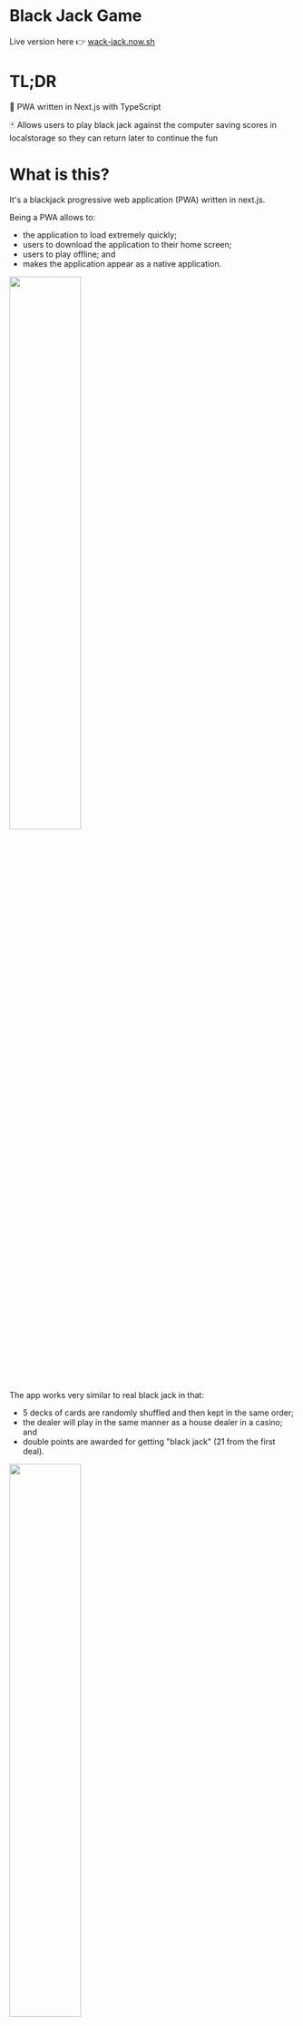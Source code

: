 # Black Jack Game

Live version here 👉 [wack-jack.now.sh](https://wack-hack.now.sh)

# TL;DR
🍭 PWA written in Next.js with TypeScript

🃏 Allows users to play black jack against the computer saving scores in localstorage so they can return later to continue the fun

# What is this? 
It's a blackjack progressive web application (PWA) written in next.js.

Being a PWA allows to: 
- the application to load extremely quickly;
- users to download the application to their home screen;
- users to play offline; and
- makes the application appear as a native application.

<img src="https://res.cloudinary.com/dgdniqfi9/image/upload/v1576053660/portfolio/Screenshot_2019-12-11_at_16.38.49.png" width="50%"/>

The app works very similar to real black jack in that:
- 5 decks of cards are randomly shuffled and then kept in the same order;
- the dealer will play in the same manner as a house dealer in a casino; and
- double points are awarded for getting "black jack" (21 from the first deal).

<img src="https://res.cloudinary.com/dgdniqfi9/image/upload/v1576056469/portfolio/blackjack.gif" width="50%">